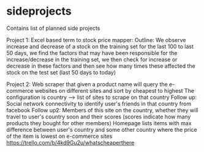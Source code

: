 # sideprojects
Contains list of planned side projects

Project 1:
Excel based term to stock price mapper: Outline: We observe increase and decrease of a stock on the training set for the last 100 to last 50 days, we find the factors that may have been responsible for the increase/decrease in the training set, we then check for increase or decrease in these factors and then see how many times these affected the stock on the test set (last 50 days to today)

Project 2:
Web scraper that given a product name will query the e-commerce websites on different sites and sort by cheapest to highest
The configuration is country --> list of sites to scrape on that country
Follow up: Social network connectivity to identify user's friends in that country from facebook
Follow up2: Members of this site on the country, whether they will travel to user's country soon and their scores (scores indicate how many products they bought for other members)
Homepage lists items with max difference between user's country and some other country where the price of the item is lowest on e-commerce sites
https://trello.com/b/4kd9Gu2u/whatscheaperthere
